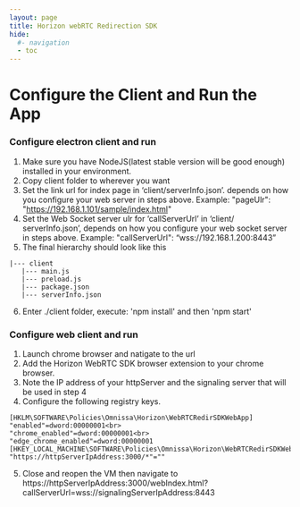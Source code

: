 ```yaml
---
layout: page
title: Horizon webRTC Redirection SDK
hide:
  #- navigation
  - toc
---
```


# Configure the Client and Run the App

### Configure electron client and run
1. Make sure you have NodeJS(latest stable version will be good enough) installed in your environment.
2. Copy client folder to wherever you want
3. Set the link url for index page in ‘client/serverInfo.json’. depends on how you configure your web server in steps above. Example: "pageUlr": "https://192.168.1.101/sample/index.html"
4. Set the Web Socket server ulr for ‘callServerUrl’ in ‘client/ serverInfo.json’, depends on how you configure your web socket server in steps above. Example: "callServerUrl": “wss://192.168.1.200:8443”
5. The final hierarchy should look like this
```
|--- client
   |--- main.js
   |--- preload.js
   |--- package.json
   |--- serverInfo.json
```   
6. Enter ./client folder, execute: 'npm install' and then 'npm start'

### Configure web client and run
1. Launch chrome browser and natigate to the url 
2. Add the Horizon WebRTC SDK browser extension to your chrome browser.
3. Note the IP address of your httpServer and the signaling server that will be used in step 4
4. Configure the following registry keys.
```
[HKLM\SOFTWARE\Policies\Omnissa\Horizon\WebRTCRedirSDKWebApp]
"enabled"=dword:00000001<br>
"chrome_enabled"=dword:00000001<br>
"edge_chrome_enabled"=dword:00000001
[HKEY_LOCAL_MACHINE\SOFTWARE\Policies\Omnissa\Horizon\WebRTCRedirSDKWebApp\UrlAllowList]
"https://httpServerIpAddress:3000/*"=""
```
5. Close and reopen the VM then navigate to https://httpServerIpAddress:3000/webIndex.html?callServerUrl=wss://signalingServerIpAddress:8443
